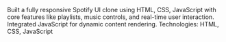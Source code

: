 Built a fully responsive Spotify UI clone using HTML, CSS, JavaScript with core features like playlists, music controls, and real-time user interaction. Integrated JavaScript for dynamic content rendering.
Technologies: HTML, CSS, JavaScript
